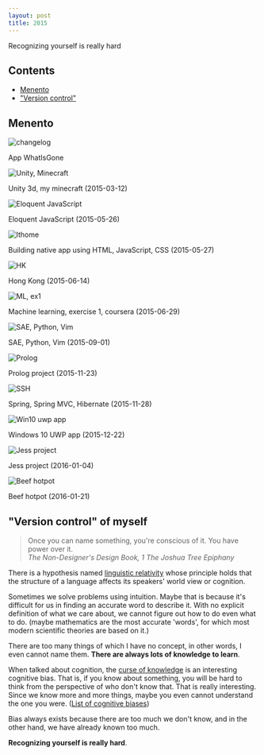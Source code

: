 ```yaml
---
layout: post
title: 2015
---
```


<div class="excerpt">
    Recognizing yourself is really hard
</div>

## Contents

- [Menento](#menento)
- ["Version control"](#version-control-of-myself)

## Menento

<div class="image-wrapper">
    <img src="/static/imgs/changelog.png" alt="changelog"/>
    <p class="image-caption">App WhatIsGone</p>
</div>
<div class="image-wrapper">
    <img src="/static/imgs/20150312 230444.jpg" alt="Unity, Minecraft"/>
    <p class="image-caption">Unity 3d, my minecraft (2015-03-12)</p>
</div>
<div class="image-wrapper">
    <img src="/static/imgs/20150526 234304.png" alt="Eloquent JavaScript"/>
    <p class="image-caption">Eloquent JavaScript (2015-05-26)</p>
</div>
<div class="image-wrapper">
    <img src="/static/imgs/20150527 172004.png" alt="Ithome"/>
    <p class="image-caption">Building native app using HTML, JavaScript, CSS (2015-05-27)</p>
</div>
<div class="image-wrapper">
    <img src="/static/imgs/20150614 194300.jpg" alt="HK"/>
    <p class="image-caption">Hong Kong (2015-06-14)</p>
</div>
<div class="image-wrapper">
    <img src="/static/imgs/20150629 001837.png" alt="ML, ex1"/>
    <p class="image-caption">Machine learning, exercise 1, coursera (2015-06-29)</p>
</div>
<div class="image-wrapper">
    <img src="/static/imgs/20150901 165912.png" alt="SAE, Python, Vim"/>
    <p class="image-caption">SAE, Python, Vim (2015-09-01)</p>
</div>
<div class="image-wrapper">
    <img src="/static/imgs/20151123 090055.png" alt="Prolog"/>
    <p class="image-caption">Prolog project (2015-11-23)</p>
</div>
<div class="image-wrapper">
    <img src="/static/imgs/20151128 235627.png" alt="SSH"/>
    <p class="image-caption">Spring, Spring MVC, Hibernate (2015-11-28)</p>
</div>
<div class="image-wrapper">
    <img src="/static/imgs/20151222 095516.png" alt="Win10 uwp app"/>
    <p class="image-caption">Windows 10 UWP app (2015-12-22)</p>
</div>
<div class="image-wrapper">
    <img src="/static/imgs/20160104 161801.png" alt="Jess project"/>
    <p class="image-caption">Jess project (2016-01-04)</p>
</div>
<div class="image-wrapper">
    <img src="/static/imgs/20160121 181647.jpg" alt="Beef hotpot"/>
    <p class="image-caption">Beef hotpot (2016-01-21)</p>
</div>

## "Version control" of myself

<blockquote>Once you can name something, you're conscious of it. You have power over it.
<br /><cite>The Non-Designer's Design Book, 1 The Joshua Tree Epiphany</cite>
</blockquote>

There is a hypothesis named [linguistic relativity](https://en.wikipedia.org/wiki/Linguistic_relativity) whose principle holds that the structure of a language affects its speakers' world view or cognition.

Sometimes we solve problems using intuition. Maybe that is because it's difficult for us in finding an accurate word to describe it. With no explicit definition of what we care about, we cannot figure out how to do even what to do. (maybe mathematics are the most accurate 'words', for which most modern scientific theories are based on it.)

There are too many things of which I have no concept, in other words, I even cannot name them. **There are always lots of knowledge to learn**.

When talked about cognition, the [curse of knowledge](https://en.wikipedia.org/wiki/Curse_of_knowledge) is an interesting cognitive bias. That is, if you know about something, you will be hard to think from the perspective of who don't know that. That is really interesting. Since we know more and more things, maybe you even cannot understand the one you were. ([List of cognitive biases](https://en.wikipedia.org/wiki/List_of_cognitive_biases))

Bias always exists because there are too much we don't know, and in the other hand, we have already known too much.

**Recognizing yourself is really hard**.
